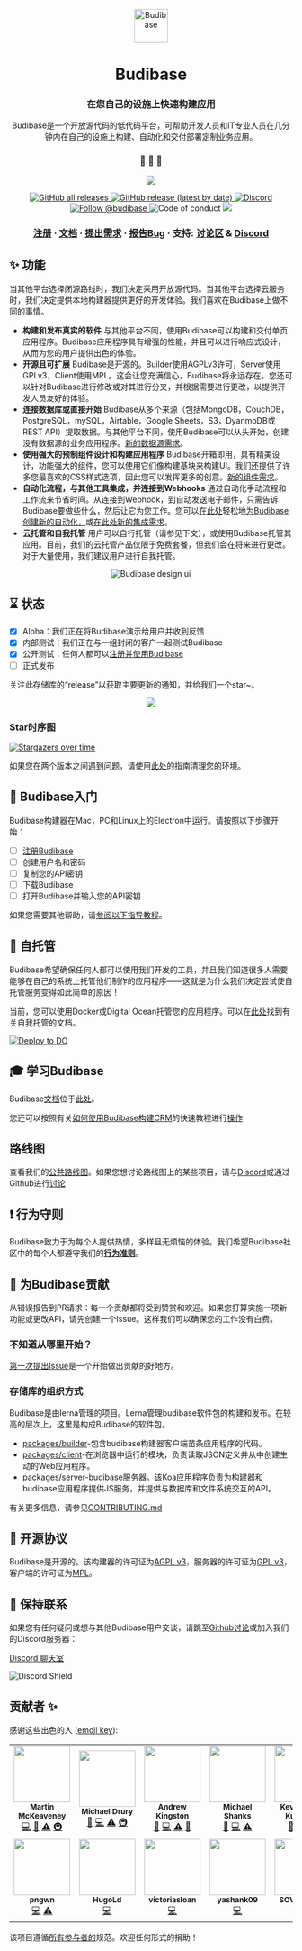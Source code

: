 <p align="center">
  <a href="https://www.budibase.com">
    <img alt="Budibase" src="https://d33wubrfki0l68.cloudfront.net/aac32159d7207b5085e74a7ef67afbb7027786c5/2b1fd/img/logo/bb-emblem.svg" width="60" />
  </a>
</p>
<h1 align="center">
  Budibase
</h1>
<h3 align="center">
  在您自己的设施上快速构建应用
</h3>
<p align="center">
  Budibase是一个开放源代码的低代码平台，可帮助开发人员和IT专业人员在几分钟内在自己的设施上构建、自动化和交付部署定制业务应用。
</p>


<h3 align="center">
 🤖 🎨 🚀
</h3>


<p align="center">
  <img src="https://i.imgur.com/tPQHruf.png">
</p>

<p align="center">
  <a href="https://github.com/Budibase/budibase/releases">
    <img alt="GitHub all releases" src="https://img.shields.io/github/downloads/Budibase/budibase/total">
  </a>
  <a href="https://github.com/Budibase/budibase/releases">
    <img alt="GitHub release (latest by date)" src="https://img.shields.io/github/v/release/Budibase/budibase">
  </a>
  <a href="https://discord.gg/rCYayfe">
    <img alt="Discord" src="https://img.shields.io/discord/733030666647765003">
  </a>
  <a href="https://twitter.com/intent/follow?screen_name=budibase">
    <img src="https://img.shields.io/twitter/follow/budibase?style=social" alt="Follow @budibase" />
  </a>
  <img src="https://img.shields.io/badge/Contributor%20Covenant-v2.0%20adopted-ff69b4.svg" alt="Code of conduct" />
  <a href="https://codecov.io/gh/Budibase/budibase">
    <img src="https://codecov.io/gh/Budibase/budibase/graph/badge.svg?token=E8W2ZFXQOH"/>
  </a>
</p>
<h3 align="center">
  <a href="https://portal.budi.live/signup">注册</a>
  <span> · </span>
  <a href="https://docs.budibase.com">文档</a>
  <span> · </span>
  <a href="https://github.com/Budibase/budibase/discussions?discussions_q=category%3AIdeas">提出需求</a>
  <span> · </span>
  <a href="https://github.com/Budibase/budibase/issues">报告Bug</a>
  <span> · </span>
  支持: <a href="https://github.com/Budibase/budibase/discussions">讨论区</a>
  <span> & </span>
  <a href="https://discord.gg/rCYayfe">Discord</a>
</h3>



## ✨ 功能
当其他平台选择闭源路线时，我们决定采用开放源代码。当其他平台选择云服务时，我们决定提供本地构建器提供更好的开发体验。我们喜欢在Budibase上做不同的事情。

- **构建和发布真实的软件** 与其他平台不同，使用Budibase可以构建和交付单页应用程序。Budibase应用程序具有增强的性能，并且可以进行响应式设计，从而为您的用户提供出色的体验。
- **开源且可扩展** Budibase是开源的。Builder使用AGPLv3许可，Server使用GPLv3，Client使用MPL。这会让您充满信心，Budibase将永远存在。您还可以针对Budibase进行修改或对其进行分叉，并根据需要进行更改，以提供开发人员友好的体验。
- **连接数据库或直接开始** Budibase从多个来源（包括MongoDB，CouchDB，PostgreSQL，mySQL，Airtable，Google Sheets，S3，DyanmoDB或REST API）提取数据。与其他平台不同，使用Budibase可以从头开始，创建没有数据源的业务应用程序。[新的数据源需求](https://github.com/Budibase/budibase/discussions?discussions_q=category%3AIdeas)。
- **使用强大的预制组件设计和构建应用程序** Budibase开箱即用，具有精美设计，功能强大的组件，您可以使用它们像构建基块来构建UI。我们还提供了许多您最喜欢的CSS样式选项，因此您可以发挥更多的创意。[新的组件需求](https://github.com/Budibase/budibase/discussions?discussions_q=category%3AIdeas)。
- **自动化流程，与其他工具集成，并连接到Webhooks** 通过自动化手动流程和工作流来节省时间。从连接到Webhook，到自动发送电子邮件，只需告诉Budibase要做些什么，然后让它为您工作。您可以[在此处](https://github.com/Budibase/automations)轻松地[为Budibase创建新的自动化，](https://github.com/Budibase/automations)或[在此处](https://github.com/Budibase/automations)[新的集成需求](https://github.com/Budibase/budibase/discussions?discussions_q=category%3AIdeas)。
- **云托管和自我托管** 用户可以自行托管（请参见下文），或使用Budibase托管其应用。目前，我们的云托管产品仅限于免费套餐，但我们会在将来进行更改。对于大量使用，我们建议用户进行自我托管。

<p align="center">
  <img alt="Budibase design ui" src="https://imgur.com/v8m6v3q.png">
</p>


## ⌛ 状态
- [x] Alpha：我们正在将Budibase演示给用户并收到反馈
- [x] 内部测试：我们正在与一组封闭的客户一起测试Budibase
- [x] 公开测试：任何人都可以[注册并使用Budibase](https://portal.budi.live/signup)
- [ ] 正式发布

关注此存储库的“release”以获取主要更新的通知，并给我们一个star~。

<p align="center">
  <img src="https://i.imgur.com/cJpgqm8.png">
</p>

### Star时序图

[![Stargazers over time](https://starchart.cc/Budibase/budibase.svg)](https://starchart.cc/Budibase/budibase)

如果您在两个版本之间遇到问题，请使用[此处](https://github.com/Budibase/budibase/blob/HEAD/.github/CONTRIBUTING.md#troubleshooting)的指南清理您的环境。


## 🏁 Budibase入门

Budibase构建器在Mac，PC和Linux上的Electron中运行。请按照以下步骤开始：

- [ ] [注册Budibase](https://portal.budi.live/signup)
- [ ] 创建用户名和密码
- [ ] 复制您的API密钥
- [ ] 下载Budibase
- [ ] 打开Budibase并输入您的API密钥

如果您需要其他帮助，请[参阅以下指导教程](https://docs.budibase.com/tutorial/tutorial-signing-up)。


## 🤖 自托管

Budibase希望确保任何人都可以使用我们开发的工具，并且我们知道很多人需要能够在自己的系统上托管他们制作的应用程序——这就是为什么我们决定尝试使自托管服务变得如此简单的原因！

当前，您可以使用Docker或Digital Ocean托管您的应用程序。可以在[此处](https://docs.budibase.com/self-hosting/introduction-to-self-hosting)找到有关自我托管的文档。

[![Deploy to DO](https://www.deploytodo.com/do-btn-blue.svg)](https://cloud.digitalocean.com/droplets/new?onboarding_origin=marketplace&i=09038e&fleetUuid=bb04f9c8-1de8-4687-b2ae-1d5177a0535b&appId=77729671&type=applications&size=s-4vcpu-8gb&region=nyc1&refcode=0caaa6085a82&image=budibase-20-04)


## 🎓 学习Budibase

Budibase[文档](https://docs.budibase.com/)位于[此处](https://docs.budibase.com/)。

您还可以按照有关[如何使用Budibase构建CRM](https://docs.budibase.com/tutorial/tutorial-introduction)的快速教程进行[操作](https://docs.budibase.com/tutorial/tutorial-introduction)


## 路线图
查看我们的[公共路线图](https://github.com/Budibase/budibase/projects/10)。如果您想讨论路线图上的某些项目，请与[Discord](https://discord.gg/rCYayfe)或通过Github进行[讨论](https://github.com/Budibase/budibase/discussions)


## ❗ 行为守则

Budibase致力于为每个人提供热情，多样且无烦恼的体验。我们希望Budibase社区中的每个人都遵守我们的[**行为准则**](https://github.com/Budibase/budibase/blob/HEAD/.github/CODE_OF_CONDUCT.md)。

## 🙌 为Budibase贡献

从错误报告到PR请求：每一个贡献都将受到赞赏和欢迎。如果您打算实施一项新功能或更改API，请先创建一个Issue。这样我们可以确保您的工作没有白费。

### 不知道从哪里开始？

[第一次提出Issue](https://github.com/Budibase/budibase/projects/22)是一个开始做出贡献的好地方。

### 存储库的组织方式

Budibase是由lerna管理的项目。Lerna管理budibase软件包的构建和发布。在较高的层次上，这里是构成Budibase的软件包。

- [packages/builder](https://github.com/Budibase/budibase/tree/HEAD/packages/builder)-包含budibase构建器客户端苗条应用程序的代码。
- [packages/client](https://github.com/Budibase/budibase/tree/HEAD/packages/client)-在浏览器中运行的模块，负责读取JSON定义并从中创建生动的Web应用程序。
- [packages/server](https://github.com/Budibase/budibase/tree/HEAD/packages/server)-budibase服务器。该Koa应用程序负责为构建器和budibase应用程序提供JS服务，并提供与数据库和文件系统交互的API。

有关更多信息，请参见[CONTRIBUTING.md](https://github.com/Budibase/budibase/blob/HEAD/.github/CONTRIBUTING.md)

## 📝 开源协议

Budibase是开源的。该构建器的许可证为[AGPL v3](https://www.gnu.org/licenses/agpl-3.0.en.html)，服务器的许可证为[GPL v3](https://www.gnu.org/licenses/gpl-3.0.en.html)，客户端的许可证为[MPL](https://directory.fsf.org/wiki/License:MPL-2.0)。

## 💬 保持联系

如果您有任何疑问或想与其他Budibase用户交谈，请跳至[Github讨论](https://github.com/Budibase/budibase/discussions)或加入我们的Discord服务器：

[Discord 聊天室](https://discord.gg/rCYayfe)

![Discord Shield](https://discordapp.com/api/guilds/733030666647765003/widget.png?style=shield)


## 贡献者 ✨

感谢这些出色的人 ([emoji key](https://allcontributors.org/docs/en/emoji-key)):

<!-- ALL-CONTRIBUTORS-LIST:START - Do not remove or modify this section -->
<!-- prettier-ignore-start -->
<!-- markdownlint-disable -->
<table>
  <tr>
    <td align="center"><a href="http://martinmck.com"><img src="https://avatars1.githubusercontent.com/u/11256663?v=4?s=100" width="100px;" alt=""/><br /><sub><b>Martin McKeaveney</b></sub></a><br /><a href="https://github.com/Budibase/budibase/commits?author=shogunpurple" title="Code">💻</a> <a href="https://github.com/Budibase/budibase/commits?author=shogunpurple" title="Documentation">📖</a> <a href="https://github.com/Budibase/budibase/commits?author=shogunpurple" title="Tests">⚠️</a> <a href="#infra-shogunpurple" title="Infrastructure (Hosting, Build-Tools, etc)">🚇</a></td>
    <td align="center"><a href="http://www.michaeldrury.co.uk/"><img src="https://avatars2.githubusercontent.com/u/4407001?v=4?s=100" width="100px;" alt=""/><br /><sub><b>Michael Drury</b></sub></a><br /><a href="https://github.com/Budibase/budibase/commits?author=mike12345567" title="Documentation">📖</a> <a href="https://github.com/Budibase/budibase/commits?author=mike12345567" title="Code">💻</a> <a href="https://github.com/Budibase/budibase/commits?author=mike12345567" title="Tests">⚠️</a> <a href="#infra-mike12345567" title="Infrastructure (Hosting, Build-Tools, etc)">🚇</a></td>
    <td align="center"><a href="https://github.com/aptkingston"><img src="https://avatars3.githubusercontent.com/u/9075550?v=4?s=100" width="100px;" alt=""/><br /><sub><b>Andrew Kingston</b></sub></a><br /><a href="https://github.com/Budibase/budibase/commits?author=aptkingston" title="Documentation">📖</a> <a href="https://github.com/Budibase/budibase/commits?author=aptkingston" title="Code">💻</a> <a href="https://github.com/Budibase/budibase/commits?author=aptkingston" title="Tests">⚠️</a> <a href="#design-aptkingston" title="Design">🎨</a></td>
    <td align="center"><a href="https://budibase.com/"><img src="https://avatars3.githubusercontent.com/u/3524181?v=4?s=100" width="100px;" alt=""/><br /><sub><b>Michael Shanks</b></sub></a><br /><a href="https://github.com/Budibase/budibase/commits?author=mjashanks" title="Documentation">📖</a> <a href="https://github.com/Budibase/budibase/commits?author=mjashanks" title="Code">💻</a> <a href="https://github.com/Budibase/budibase/commits?author=mjashanks" title="Tests">⚠️</a></td>
    <td align="center"><a href="https://github.com/kevmodrome"><img src="https://avatars3.githubusercontent.com/u/534488?v=4?s=100" width="100px;" alt=""/><br /><sub><b>Kevin Åberg Kultalahti</b></sub></a><br /><a href="https://github.com/Budibase/budibase/commits?author=kevmodrome" title="Documentation">📖</a> <a href="https://github.com/Budibase/budibase/commits?author=kevmodrome" title="Code">💻</a> <a href="https://github.com/Budibase/budibase/commits?author=kevmodrome" title="Tests">⚠️</a></td>
    <td align="center"><a href="https://www.budibase.com/"><img src="https://avatars2.githubusercontent.com/u/49767913?v=4?s=100" width="100px;" alt=""/><br /><sub><b>Joe</b></sub></a><br /><a href="https://github.com/Budibase/budibase/commits?author=joebudi" title="Documentation">📖</a> <a href="https://github.com/Budibase/budibase/commits?author=joebudi" title="Code">💻</a> <a href="#content-joebudi" title="Content">🖋</a> <a href="#design-joebudi" title="Design">🎨</a></td>
    <td align="center"><a href="https://github.com/Conor-Mack"><img src="https://avatars1.githubusercontent.com/u/36074859?v=4?s=100" width="100px;" alt=""/><br /><sub><b>Conor_Mack</b></sub></a><br /><a href="https://github.com/Budibase/budibase/commits?author=Conor-Mack" title="Code">💻</a> <a href="https://github.com/Budibase/budibase/commits?author=Conor-Mack" title="Tests">⚠️</a></td>
  </tr>
  <tr>
    <td align="center"><a href="https://github.com/pngwn"><img src="https://avatars1.githubusercontent.com/u/12937446?v=4?s=100" width="100px;" alt=""/><br /><sub><b>pngwn</b></sub></a><br /><a href="https://github.com/Budibase/budibase/commits?author=pngwn" title="Code">💻</a> <a href="https://github.com/Budibase/budibase/commits?author=pngwn" title="Tests">⚠️</a></td>
    <td align="center"><a href="https://github.com/HugoLd"><img src="https://avatars0.githubusercontent.com/u/26521848?v=4?s=100" width="100px;" alt=""/><br /><sub><b>HugoLd</b></sub></a><br /><a href="https://github.com/Budibase/budibase/commits?author=HugoLd" title="Code">💻</a></td>
    <td align="center"><a href="https://github.com/victoriasloan"><img src="https://avatars.githubusercontent.com/u/9913651?v=4?s=100" width="100px;" alt=""/><br /><sub><b>victoriasloan</b></sub></a><br /><a href="https://github.com/Budibase/budibase/commits?author=victoriasloan" title="Code">💻</a></td>
    <td align="center"><a href="https://github.com/yashank09"><img src="https://avatars.githubusercontent.com/u/37672190?v=4?s=100" width="100px;" alt=""/><br /><sub><b>yashank09</b></sub></a><br /><a href="https://github.com/Budibase/budibase/commits?author=yashank09" title="Code">💻</a></td>
    <td align="center"><a href="https://github.com/SOVLOOKUP"><img src="https://avatars.githubusercontent.com/u/53158137?v=4?s=100" width="100px;" alt=""/><br /><sub><b>SOVLOOKUP</b></sub></a><br /><a href="https://github.com/Budibase/budibase/commits?author=SOVLOOKUP" title="Code">💻</a></td>
  </tr>
</table>

<!-- markdownlint-restore -->
<!-- prettier-ignore-end -->

<!-- ALL-CONTRIBUTORS-LIST:END -->

该项目遵循[所有参与者的](https://github.com/all-contributors/all-contributors)规范。欢迎任何形式的捐助！
